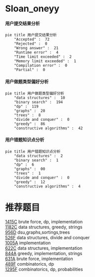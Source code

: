 # Sloan_oneyy

<!-- tabs:start -->



#### **用户提交结果分析**

```mermaid
pie title 用户提交结果分析
    "Accepted" :  72
    "Rejected" :  0
    "Wrong answer" :  21
    "Runtime error" :  4
    "Time limit exceeded" :  2
    "Memory limit exceeded" :  1
    "Compilation error" :  0
    "Partial" :  0
```

#### **用户做题类型偏好分析**

```mermaid
pie title 用户做题类型偏好分析
    "data structures" :  10
    "binary search" :  194
    "dp" :  119
    "graphs" :  20
    "trees" :  8
    "divide and conquer" :  0
    "greedy" :  86
    "constructive algorithms" :  42
```
#### **用户错题知识点分析**

```mermaid
pie title 用户错题知识点分析
    "data structures" :  2
    "binary search" :  1
    "dp" :  6
    "graphs" :  00
    "trees" :  1
    "divide and conquer" :  0
    "greedy" :  12
    "constructive algorithms" :  4
```



<!-- tabs:end -->
# 推荐题目
[1415C](https://codeforces.com/contest/1415/problem/C)		brute force,
                        dp,
                        implementation		  
[1182C](https://codeforces.com/contest/1182/problem/C)		data structures,
                        greedy,
                        strings		  
[956D](https://codeforces.com/contest/956/problem/D)		dsu,graphs,sortings,trees		  
[526F](https://codeforces.com/contest/526/problem/F)		data structures,
                        divide and conquer		  
[1005A](https://codeforces.com/contest/1005/problem/A)		implementation		  
[622C](https://codeforces.com/contest/622/problem/C)		data structures,
                        implementation		  
[844A](https://codeforces.com/contest/844/problem/A)		greedy,
                        implementation,
                        strings		  
[631A](https://codeforces.com/contest/631/problem/A)		brute force,
                        implementation		  
[489F](https://codeforces.com/contest/489/problem/F)		combinatorics,
                        dp		  
[1295F](https://codeforces.com/contest/1295/problem/F)		combinatorics,
                        dp,
                        probabilities		  

